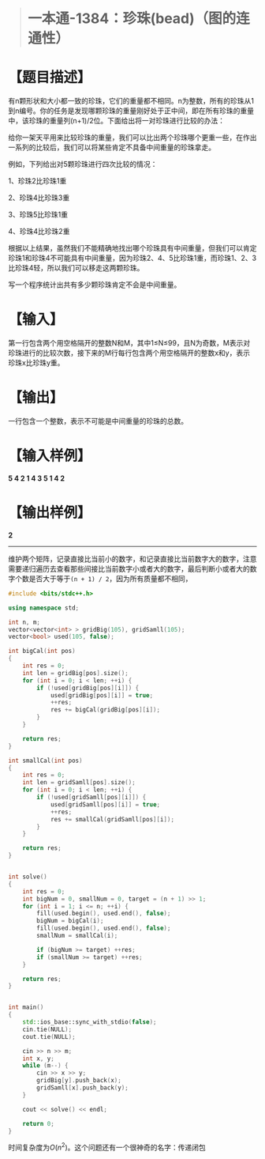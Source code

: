 > # 一本通-1384：珍珠(bead)（图的连通性）

# 【题目描述】

有n颗形状和大小都一致的珍珠，它们的重量都不相同。n为整数，所有的珍珠从1到n编号。你的任务是发现哪颗珍珠的重量刚好处于正中间，即在所有珍珠的重量中，该珍珠的重量列(n+1)/2位。下面给出将一对珍珠进行比较的办法：

给你一架天平用来比较珍珠的重量，我们可以比出两个珍珠哪个更重一些，在作出一系列的比较后，我们可以将某些肯定不具备中间重量的珍珠拿走。

例如，下列给出对5颗珍珠进行四次比较的情况：

1、珍珠2比珍珠1重

2、珍珠4比珍珠3重

3、珍珠5比珍珠1重

4、珍珠4比珍珠2重

根据以上结果，虽然我们不能精确地找出哪个珍珠具有中间重量，但我们可以肯定珍珠1和珍珠4不可能具有中间重量，因为珍珠2、4、5比珍珠1重，而珍珠1、2、3比珍珠4轻，所以我们可以移走这两颗珍珠。

写一个程序统计出共有多少颗珍珠肯定不会是中间重量。

# 【输入】

第一行包含两个用空格隔开的整数N和M，其中1≤N≤99，且N为奇数，M表示对珍珠进行的比较次数，接下来的M行每行包含两个用空格隔开的整数x和y，表示珍珠x比珍珠y重。

# 【输出】

一行包含一个整数，表示不可能是中间重量的珍珠的总数。

# 【输入样例】

**5 4
2 1
4 3
5 1
4 2**

# 【输出样例】

**2**

-------

维护两个矩阵，记录直接比当前小的数字，和记录直接比当前数字大的数字，注意需要递归遍历去查看那些间接比当前数字小或者大的数字，最后判断小或者大的数字个数是否大于等于`(n + 1) / 2`，因为所有质量都不相同，

```c++
#include <bits/stdc++.h>

using namespace std;

int n, m;
vector<vector<int> > gridBig(105), gridSamll(105);
vector<bool> used(105, false);

int bigCal(int pos)
{
    int res = 0;
    int len = gridBig[pos].size();
    for (int i = 0; i < len; ++i) {
        if (!used[gridBig[pos][i]]) {
            used[gridBig[pos][i]] = true;
            ++res;
            res += bigCal(gridBig[pos][i]);
        }
    }

    return res;
}

int smallCal(int pos)
{
    int res = 0;
    int len = gridSamll[pos].size();
    for (int i = 0; i < len; ++i) {
        if (!used[gridSamll[pos][i]]) {
            used[gridSamll[pos][i]] = true;
            ++res;
            res += smallCal(gridSamll[pos][i]);
        }
    }

    return res;
}


int solve()
{
    int res = 0;
    int bigNum = 0, smallNum = 0, target = (n + 1) >> 1;
    for (int i = 1; i <= n; ++i) {
        fill(used.begin(), used.end(), false);
        bigNum = bigCal(i);
        fill(used.begin(), used.end(), false);
        smallNum = smallCal(i);

        if (bigNum >= target) ++res;
        if (smallNum >= target) ++res;
    }

    return res;
}


int main()
{
    std::ios_base::sync_with_stdio(false);
    cin.tie(NULL);
    cout.tie(NULL);

    cin >> n >> m;
    int x, y;
    while (m--) {
        cin >> x >> y;
        gridBig[y].push_back(x);
        gridSamll[x].push_back(y);
    }

    cout << solve() << endl;

    return 0;
}
```

时间复杂度为$O(n^2)$。这个问题还有一个很神奇的名字：传递闭包





